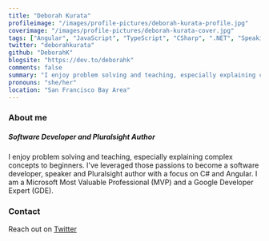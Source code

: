 ```yaml
---
title: "Deborah Kurata"
profileimage: "/images/profile-pictures/deborah-kurata-profile.jpg"
coverimage: "/images/profile-pictures/deborah-kurata-cover.jpg"
tags: ["Angular", "JavaScript", "TypeScript", "CSharp", ".NET", "Speaking - in person", "Speaking - virtual", "Panels", "MVP", "GDE"]
twitter: "deborahkurata"
github: "DeborahK"
blogsite: "https://dev.to/deborahk"
comments: false
summary: "I enjoy problem solving and teaching, especially explaining complex concepts to beginners. I've leveraged those passions to become a software developer, speaker and Pluralsight author with a focus on C# and Angular. I am a Microsoft Most Valuable Professional (MVP) and a Google Developer Expert (GDE)."
pronouns: "she/her"
location: "San Francisco Bay Area"
---
```



### About me
##### **Software Developer and Pluralsight Author**
I enjoy problem solving and teaching, especially explaining complex concepts to beginners. I've leveraged those passions to become a software developer, speaker and Pluralsight author with a focus on C# and Angular. I am a Microsoft Most Valuable Professional (MVP) and a Google Developer Expert (GDE).

### Contact

Reach out on [Twitter](https://twitter.com/DeborahKurata)
